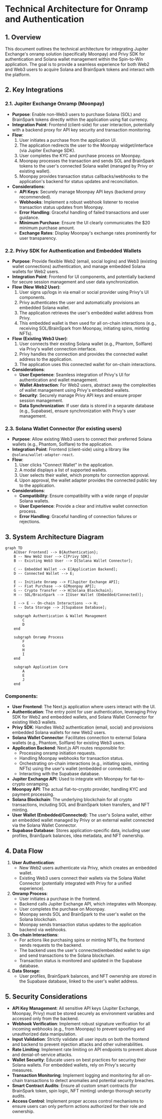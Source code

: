 # Technical Architecture for Onramp and Authentication

## 1. Overview

This document outlines the technical architecture for integrating Jupiter Exchange's onramp solution (specifically Moonpay) and Privy SDK for authentication and Solana wallet management within the Spin-to-Win application. The goal is to provide a seamless experience for both Web2 and Web3 users to acquire Solana and BrainSpark tokens and interact with the platform.

## 2. Key Integrations

### 2.1. Jupiter Exchange Onramp (Moonpay)

- **Purpose**: Enable non-Web3 users to purchase Solana (SOL) and BrainSpark tokens directly within the application using fiat currency.
- **Integration Point**: Frontend (client-side) for user interaction, potentially with a backend proxy for API key security and transaction monitoring.
- **Flow**:
  1.  User initiates a purchase from the application UI.
  2.  The application redirects the user to the Moonpay widget/interface (via Jupiter Exchange SDK).
  3.  User completes the KYC and purchase process on Moonpay.
  4.  Moonpay processes the transaction and sends SOL and BrainSpark tokens to the user's connected Solana wallet (managed by Privy or existing wallet).
  5.  Moonpay provides transaction status callbacks/webhooks to the application's backend for status updates and reconciliation.
- **Considerations**:
  - **API Keys**: Securely manage Moonpay API keys (backend proxy recommended).
  - **Webhooks**: Implement a robust webhook listener to receive transaction status updates from Moonpay.
  - **Error Handling**: Graceful handling of failed transactions and user guidance.
  - **Minimum Purchase**: Ensure the UI clearly communicates the $20 minimum purchase amount.
  - **Exchange Rates**: Display Moonpay's exchange rates prominently for user transparency.

### 2.2. Privy SDK for Authentication and Embedded Wallets

- **Purpose**: Provide flexible Web2 (email, social logins) and Web3 (existing wallet connections) authentication, and manage embedded Solana wallets for Web2 users.
- **Integration Point**: Frontend for UI components, and potentially backend for secure session management and user data synchronization.
- **Flow (New Web2 User)**:
  1.  User signs up/logs in via email or social provider using Privy's UI components.
  2.  Privy authenticates the user and automatically provisions an embedded Solana wallet.
  3.  The application retrieves the user's embedded wallet address from Privy.
  4.  This embedded wallet is then used for all on-chain interactions (e.g., receiving SOL/BrainSpark from Moonpay, initiating spins, minting NFTs).
- **Flow (Existing Web3 User)**:
  1.  User connects their existing Solana wallet (e.g., Phantom, Solflare) via Privy's wallet connection interface.
  2.  Privy handles the connection and provides the connected wallet address to the application.
  3.  The application uses this connected wallet for on-chain interactions.
- **Considerations**:
  - **User Experience**: Seamless integration of Privy's UI for authentication and wallet management.
  - **Wallet Abstraction**: For Web2 users, abstract away the complexities of wallet management using Privy's embedded wallets.
  - **Security**: Securely manage Privy API keys and ensure proper session management.
  - **Data Synchronization**: If user data is stored in a separate database (e.g., Supabase), ensure synchronization with Privy's user management.

### 2.3. Solana Wallet Connector (for existing users)

- **Purpose**: Allow existing Web3 users to connect their preferred Solana wallets (e.g., Phantom, Solflare) to the application.
- **Integration Point**: Frontend (client-side) using a library like `@solana/wallet-adapter-react`.
- **Flow**:
  1.  User clicks "Connect Wallet" in the application.
  2.  A modal displays a list of supported wallets.
  3.  User selects their wallet, which prompts for connection approval.
  4.  Upon approval, the wallet adapter provides the connected public key to the application.
- **Considerations**:
  - **Compatibility**: Ensure compatibility with a wide range of popular Solana wallets.
  - **User Experience**: Provide a clear and intuitive wallet connection process.
  - **Error Handling**: Graceful handling of connection failures or rejections.

## 3. System Architecture Diagram

```mermaid
graph TD
    A[User Frontend] --> B{Authentication};
    B -- New Web2 User --> C[Privy SDK];
    B -- Existing Web3 User --> D[Solana Wallet Connector];

    C -- Embedded Wallet --> E[Application Backend];
    D -- Connected Wallet --> E;

    E -- Initiate Onramp --> F[Jupiter Exchange API];
    F -- Fiat Purchase --> G[Moonpay API];
    G -- Crypto Transfer --> H[Solana Blockchain];
    H -- SOL/BrainSpark --> I[User Wallet (Embedded/Connected)];

    I --> E -- On-chain Interactions --> H;
    E -- Data Storage --> J[Supabase Database];

    subgraph Authentication & Wallet Management
        C
        D
    end

    subgraph Onramp Process
        F
        G
        H
        I
    end

    subgraph Application Core
        A
        E
        J
    end
```

### Components:

- **User Frontend**: The Next.js application where users interact with the UI.
- **Authentication**: The entry point for user authentication, leveraging Privy SDK for Web2 and embedded wallets, and Solana Wallet Connector for existing Web3 wallets.
- **Privy SDK**: Handles Web2 authentication (email, social) and provisions embedded Solana wallets for new Web2 users.
- **Solana Wallet Connector**: Facilitates connection to external Solana wallets (e.g., Phantom, Solflare) for existing Web3 users.
- **Application Backend**: Next.js API routes responsible for:
  - Processing onramp initiation requests.
  - Handling Moonpay webhooks for transaction status.
  - Orchestrating on-chain interactions (e.g., initiating spins, minting NFTs) using the user's wallet (embedded or connected).
  - Interacting with the Supabase database.
- **Jupiter Exchange API**: Used to integrate with Moonpay for fiat-to-crypto onramping.
- **Moonpay API**: The actual fiat-to-crypto provider, handling KYC and payment processing.
- **Solana Blockchain**: The underlying blockchain for all crypto transactions, including SOL and BrainSpark token transfers, and NFT minting.
- **User Wallet (Embedded/Connected)**: The user's Solana wallet, either an embedded wallet managed by Privy or an external wallet connected via the Solana Wallet Connector.
- **Supabase Database**: Stores application-specific data, including user profiles, BrainSpark balances, idea metadata, and NFT ownership.

## 4. Data Flow

1.  **User Authentication**:
    - New Web2 users authenticate via Privy, which creates an embedded wallet.
    - Existing Web3 users connect their wallets via the Solana Wallet Connector (potentially integrated with Privy for a unified experience).
2.  **Onramp Process**:
    - User initiates a purchase in the frontend.
    - Backend calls Jupiter Exchange API, which integrates with Moonpay.
    - User completes the purchase on Moonpay.
    - Moonpay sends SOL and BrainSpark to the user's wallet on the Solana blockchain.
    - Moonpay sends transaction status updates to the application backend via webhooks.
3.  **On-chain Interactions**:
    - For actions like purchasing spins or minting NFTs, the frontend sends requests to the backend.
    - The backend uses the user's connected/embedded wallet to sign and send transactions to the Solana blockchain.
    - Transaction status is monitored and updated in the Supabase database.
4.  **Data Storage**:
    - User profiles, BrainSpark balances, and NFT ownership are stored in the Supabase database, linked to the user's wallet address.

## 5. Security Considerations

- **API Key Management**: All sensitive API keys (Jupiter Exchange, Moonpay, Privy) must be stored securely as environment variables and accessed only from the backend.
- **Webhook Verification**: Implement robust signature verification for all incoming webhooks (e.g., from Moonpay) to prevent spoofing and unauthorized data manipulation.
- **Input Validation**: Strictly validate all user inputs on both the frontend and backend to prevent injection attacks and other vulnerabilities.
- **Rate Limiting**: Implement rate limiting on API endpoints to prevent abuse and denial-of-service attacks.
- **Wallet Security**: Educate users on best practices for securing their Solana wallets. For embedded wallets, rely on Privy's security measures.
- **Transaction Monitoring**: Implement logging and monitoring for all on-chain transactions to detect anomalies and potential security breaches.
- **Smart Contract Audits**: Ensure all custom smart contracts (for BrainSpark token, spin logic, NFT minting) undergo thorough security audits.
- **Access Control**: Implement proper access control mechanisms to ensure users can only perform actions authorized for their role and ownership.
